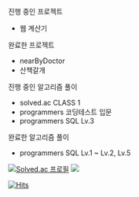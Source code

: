진행 중인 프로젝트
- 웹 계산기 

완료한 프로젝트
- nearByDoctor
- 산책갈개  

진행 중인 알고리즘 풀이
- solved.ac CLASS 1
- programmers 코딩테스트 입문
- programmers SQL Lv.3 

완료한 알고리즘 풀이
- programmers SQL Lv.1 ~ Lv.2, Lv.5

[![Solved.ac
프로필](http://mazassumnida.wtf/api/v2/generate_badge?boj=fgjkqm20)](https://solved.ac/fgjkqm20)
<img src="http://mazandi.herokuapp.com/api?handle=fgjkqm20&theme=warm"/>    

[![Hits](https://hits.seeyoufarm.com/api/count/incr/badge.svg?url=https%3A%2F%2Fgithub.com%2Ffgjkqm20&count_bg=%2379C83D&title_bg=%23555555&icon=github.svg&icon_color=%23E7E7E7&title=hits&edge_flat=false)](https://hits.seeyoufarm.com)  
